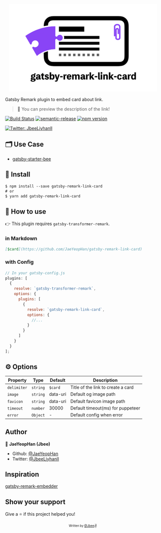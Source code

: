 <div align="center">
  <img src="./assets/logo.png" width="480px" />
</div>

Gatsby Remark plugin to embed card about link.

> 👀 You can preview the description of the link!

[![Build Status](https://travis-ci.org/JaeYeopHan/gatsby-remark-link-card.svg?branch=master)](https://travis-ci.org/JaeYeopHan/gatsby-remark-link-card)
[![semantic-release](https://img.shields.io/badge/%20%20%F0%9F%93%A6%F0%9F%9A%80-semantic--release-e10079.svg)](https://github.com/semantic-release/semantic-release)
[![npm version](https://badge.fury.io/js/gatsby-remark-link-card.svg)](https://badge.fury.io/js/gatsby-remark-link-card)

<p>
  <a href="https://twitter.com/JbeeLjyhanll">
    <img alt="Twitter: JbeeLjyhanll" src="https://img.shields.io/twitter/follow/JbeeLjyhanll.svg?style=social" target="_blank" />
  </a>
</p>

## 🗂 Use Case

- [gatsby-starter-bee](https://github.com/JaeYeopHan/gatsby-starter-bee)

## 🚚 Install

```
$ npm install --save gatsby-remark-link-card
# or
$ yarn add gatsby-remark-link-card
```

## 🚀 How to use

👉 This plugin requires `gatsby-transformer-remark`.

### in Markdown

```md
[$card](https://github.com/JaeYeopHan/gatsby-remark-link-card)
```

### with Config

```js
// In your gatsby-config.js
plugins: [
  {
    resolve: `gatsby-transformer-remark`,
    options: {
      plugins: [
        {
          resolve: `gatsby-remark-link-card`,
          options: {
            //...
          }
        }
      ]
    }
  }
];
```

## ⚙ Options

| Property       | Type                                  | Default  | Description                                                |
| -------------- | ------------------------------------- | -------- | ---------------------------------------------------------- |
| `delimiter`       | `string`                              | `$card`      | Title of the link to create a card |
| `image`       | `string`                              | data-uri      | Default og image path |
| `favicon`       | `string`                              | data-uri      | Default favicon image path |
| `timeout`       | `number`                              | 30000      | Default timeout(ms) for puppeteer |
| `error`       | `Object`                              | -      | Default config when error |

## Author

👤 **JaeYeopHan (Jbee)**

- Github: [@JaeYeopHan](https://github.com/JaeYeopHan)
- Twitter: [@JbeeLjyhanll](https://twitter.com/JbeeLjyhanll)

## Inspiration

[gatsby-remark-embedder](https://github.com/MichaelDeBoey/gatsby-remark-embedder)

## Show your support

Give a ⭐️ if this project helped you!

<div align="center">

<sub><sup>Written by <a href="https://github.com/JaeYeopHan">@Jbee</a></sup></sub><small>✌</small>

</div>
